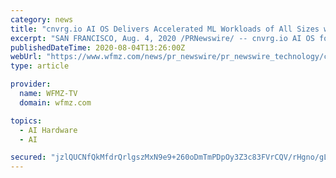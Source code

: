 ```yaml
---
category: news
title: "cnvrg.io AI OS Delivers Accelerated ML Workloads of All Sizes with Native Support of NVIDIA A100 Multi-Instance GPU to its ML Platform"
excerpt: "SAN FRANCISCO, Aug. 4, 2020 /PRNewswire/ -- cnvrg.io AI OS for machine learning today announces native integration of NVIDIA multi-instance GPU (MIG) technology to its data science platform."
publishedDateTime: 2020-08-04T13:26:00Z
webUrl: "https://www.wfmz.com/news/pr_newswire/pr_newswire_technology/cnvrg-io-ai-os-delivers-accelerated-ml-workloads-of-all-sizes-with-native-support-of/article_4c669605-d9da-51c5-a003-080a094d85d2.html"
type: article

provider:
  name: WFMZ-TV
  domain: wfmz.com

topics:
  - AI Hardware
  - AI

secured: "jzlQUCNfQkMfdrQrlgszMxN9e9+260oDmTmPDpOy3Z3c83FVrCQV/rHgno/gLzpQBf3hBDv8MVYibDPMLQD8PGz0p4syFPoPzkQNtsiYZcNOxl5J1xhIS9eNBgeAmEI3a6eLOTSnhyVf13K8qMWKVnVpZI6QjhhU89lTgGj2t2d3K6qIYXXs41iaoHmDsBMj9LLw1iGbhN+ZlY+0nsSIbCOs7OlTPrWhA36xdrUrMsr9mAZVWIeGdRd5I7DpD+vbByp3/ZNBqhBHCXwazQ3+vl2Ne5jvDNvss2KkgUSC6N7YAt1JXp5kHFwTejoY5GPdq+OfwbODFPbKIvq9ivjj3w==;EpUB69br8aLfP33h6ypXDw=="
---
```


